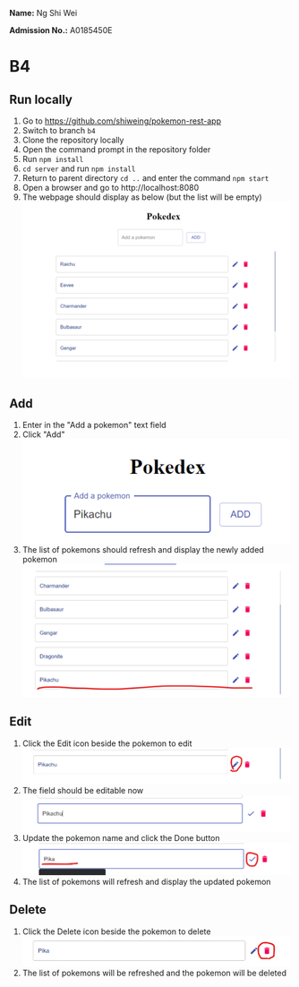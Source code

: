 **Name:** Ng Shi Wei

**Admission No.:** A0185450E

# B4
## Run locally
1. Go to https://github.com/shiweing/pokemon-rest-app
1. Switch to branch `b4`
1. Clone the repository locally
1. Open the command prompt in the repository folder
1. Run `npm install`
1. `cd server` and run `npm install`
1. Return to parent directory `cd ..` and enter the command `npm start`
1. Open a browser and go to http://localhost:8080
1. The webpage should display as below (but the list will be empty)
![Image of Web page](images/main-page.png)

## Add
1. Enter in the "Add a pokemon" text field
1. Click "Add"
![Image of Add](images/add.png)
1. The list of pokemons should refresh and display the newly added pokemon
![Image of Added](images/added.png)

## Edit
1. Click the Edit icon beside the pokemon to edit
![Image of Edit](images/edit.png)
1. The field should be editable now
![Image of Editing](images/editing.png)
1. Update the pokemon name and click the Done button
![Image of Done edit](images/done-edit.png)
1. The list of pokemons will refresh and display the updated pokemon

## Delete
1. Click the Delete icon beside the pokemon to delete
![Image of Delete](images/delete.png)
1. The list of pokemons will be refreshed and the pokemon will be deleted